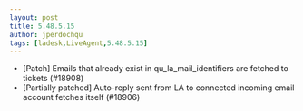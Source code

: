 ```yaml
---
layout: post
title: 5.48.5.15
author: jperdochqu
tags: [ladesk,LiveAgent,5.48.5.15]
---
```

- [Patch] Emails that already exist in qu_la_mail_identifiers are fetched to tickets (#18908)
- [Partially patched] Auto-reply sent from LA to connected incoming email account fetches itself (#18906)
